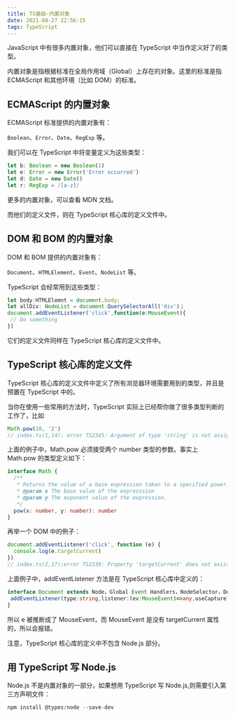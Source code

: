 ```yaml
---
title: TS基础-内置对象
date: 2021-08-27 22:56:15
tags: TypeScript
---
```


JavaScript 中有很多内置对象，他们可以直接在 TypeScript 中当作定义好了的类型。

内置对象是指根据标准在全局作用域（Global）上存在的对象。这里的标准是指 ECMAScript 和其他环境（比如 DOM）的标准。

<!-- more -->

## ECMAScript 的内置对象

ECMAScript 标准提供的内置对象有：

`Boolean`、`Error`、`Date`、`RegExp` 等。

我们可以在 TypeScript 中将变量定义为这些类型：

```ts
let b: Boolean = new Boolean(1)
let e: Error = new Error('Error occurred')
let d: Date = new Date()
let r: RegExp = /[a-z]/
```

更多的内置对象，可以查看 MDN 文档。

而他们的定义文件，则在 TypeScript 核心库的定义文件中。

## DOM 和 BOM 的内置对象

DOM 和 BOM 提供的内置对象有：

`Document`、`HTMLElement`、`Event`、`NodeList` 等。

TypeScript 会经常用到这些类型：

```ts
let body:HTMLElemnt = document.body;
let allDiv: NodeList = document.QuerySelectorAll('div')；
document.addEventListener('click',function(e:MouseEvent){
 // Do something
})
```

它们的定义文件同样在 TypeScript 核心库的定义文件中。

## TypeScript 核心库的定义文件

TypeScript 核心库的定义文件中定义了所有浏览器环境需要用到的类型，并且是预置在 TypeScript 中的。

当你在使用一些常用的方法时，TypeScript 实际上已经帮你做了很多类型判断的工作了，比如

```ts
Math.pow(10, '2')
// index.ts(1,14): error TS2345: Argument of type 'string' is not assignable to parameter of type 'number'.
```

上面的例子中，Math.pow 必须接受两个 number 类型的参数。事实上 Math.pow 的类型定义如下：

```ts
interface Math {
  /**
   * Returns the value of a base expression taken to a specified power.
   * @param x The base value of the expresssion
   * @param y The exponent value of the expression.
   */
  pow(x: number, y: number): number
}
```

再举一个 DOM 中的例子：

```ts
document.addEventListener('click', function (e) {
  console.log(e.targetCurrent)
})
// index.ts(2,17):error TS2339: Property 'targetCurrent' does not exist on type 'MouseEvent'.
```

上面例子中，addEventListener 方法是在 TypeScript 核心库中定义的：

```ts
interface Document extends Node，Global Event Handlers，NodeSelector，DocumentEvent{
 addEventListener(type:string,listener:(ev:MouseEvent)=>any,useCapture?:boolean):void;
}
```

所以 e 被推断成了 MouseEvent，而 MouseEvent 是没有 targetCurrent 属性的，所以会报错。

注意，TypeScript 核心库的定义中不包含 Node.js 部分。

## 用 TypeScript 写 Node.js

Node.js 不是内置对象的一部分，如果想用 TypeScript 写 Node.js,则需要引入第三方声明文件：

```ts
npm install @types/node --save-dev
```

